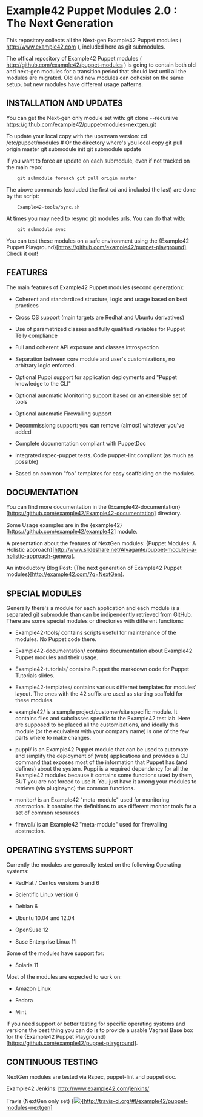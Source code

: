# Example42 Puppet Modules 2.0 : The Next Generation

This repository collects all the Next-gen Example42 Puppet modules ( http://www.example42.com ), included here as git submodules.

The offical repository of Example42 Puppet modules ( http://github.com/example42/puppet-modules ) is going to contain both old and next-gen modules for a transition period that should last until all the modules are migrated.
Old and new modules can cohexist on the same setup, but new modules have different usage patterns.

## INSTALLATION AND UPDATES

You can get the Next-gen only module set with:
        git clone --recursive https://github.com/example42/puppet-modules-nextgen.git

To update your local copy with the upstream version:
        cd /etc/puppet/modules # Or the directory where's you local copy
        git pull origin master
        git submodule init
        git submodule update

If you want to force an update on each submodule, even if not tracked on the main repo:

        git submodule foreach git pull origin master

The above commands (excluded the first cd and included the last) are done by the script:

        Example42-tools/sync.sh

At times you may need to resync git modules urls. You can do that with:

        git submodule sync


You can test these modules on a safe environment using the {Example42 Puppet Playground}[https://github.com/example42/puppet-playground]. Check it out!


## FEATURES

The main features of Example42 Puppet modules (second generation):

* Coherent and standardized structure, logic and usage based on best practices

* Cross OS support (main targets are Redhat and Ubuntu derivatives)

* Use of parametrized classes and fully qualified variables for Puppet Telly compliance

* Full and coherent API exposure and classes introspection

* Separation between core module and user's customizations, no arbitrary logic enforced.

* Optional Puppi support for application deployments and "Puppet knowledge to the CLI"

* Optional automatic Monitoring support based on an extensible set of tools

* Optional automatic Firewalling support

* Decommissiong support: you can remove (almost) whatever you've added

* Complete documentation compliant with PuppetDoc

* Integrated rspec-puppet tests. Code puppet-lint compliant (as much as possible)

* Based on common "foo" templates for easy scaffolding on the modules.


## DOCUMENTATION

You can find more documentation in the {Example42-documentation}[https://github.com/example42/Example42-documentation] directory.

Some Usage examples are in the {example42}[https://github.com/example42/example42] module.

A presentation about the features of NextGen modules: {Puppet Modules: A Holistic approach}[http://www.slideshare.net/Alvagante/puppet-modules-a-holistic-approach-geneva].

An introductory Blog Post: {The next generation of Example42 Puppet modules}[http://example42.com/?q=NextGen].


## SPECIAL MODULES 

Generally there's a module for each application and each module is a separated git submodule than can be indipendently retrieved from GitHub.
There are some special modules or directories with different functions:

* Example42-tools/ contains scripts useful for maintenance of the modules. No Puppet code there.

* Example42-documentation/ contains documentation about Example42 Puppet modules and their usage.

* Example42-tutorials/ contains Puppet the markdown code for Puppet Tutorials slides.

* Example42-templates/ contains various differnet templates for modules' layout. The ones with the 42 suffix are used as starting scaffold for these modules.

* example42/ is a sample project/customer/site specific module. It contains files and subclasses specific to the Example42 test lab. Here are supposed to be placed all the customizations, and ideally this module (or the equivalent with your company name) is one of the few parts where to make changes. 

* puppi/ is an Example42 Puppet module that can be used to automate and simplify the deployment of (web) applications and provides a CLI command that exposes most of the information that Puppet has (and defines) about the system. Puppi is a required dependency for all the Example42 modules because it contains some functions used by them, BUT you are not forced to use it. You just have it among your modules to retrieve (via pluginsync) the common functions.

* monitor/ is an Example42 "meta-module" used for monitoring abstraction. It contains the definitions to use different monitor tools for a set of common resources

* firewall/ is an Example42 "meta-module" used for firewalling abstraction.


## OPERATING SYSTEMS SUPPORT

Currently the modules are generally tested on the following Operating systems:

* RedHat / Centos versions 5 and 6

* Scientific Linux version 6

* Debian 6

* Ubuntu 10.04 and 12.04

* OpenSuse 12

* Suse Enterprise Linux 11


Some of the modules have support for:

* Solaris 11


Most of the modules are expected to work on:

* Amazon Linux

* Fedora

* Mint


If you need support or better testing for specific operating systems and versions the best thing you can do is to provide a usable Vagrant Base box for the {Example42 Puppet Playground}[https://github.com/example42/puppet-playground]. 


## CONTINUOUS TESTING

NextGen modules are tested via Rspec, puppet-lint and puppet doc.

Example42 Jenkins: http://www.example42.com/jenkins/

Travis (NextGen only set) {<img src="http://travis-ci.org/example42/puppet-modules-nextgen.png"/>}[http://travis-ci.org/#!/example42/puppet-modules-nextgen]

